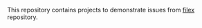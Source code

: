 This repository contains projects to demonstrate issues from [filex](https://github.com/azure-rtos/filex) repository.